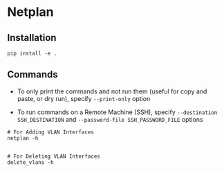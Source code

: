 # Netplan

## Installation
```
pip install -e .
```

## Commands
* To only print the commands and not run them (useful for copy and paste, or dry run), specify `--print-only` option

* To run commands on a Remote Machine (SSH), specify `--destination SSH_DESTINATION` and `--password-file SSH_PASSWORD_FILE` options

```
# For Adding VLAN Interfaces
netplan -h


# For Deleting VLAN Interfaces
delete_vlans -h
```
